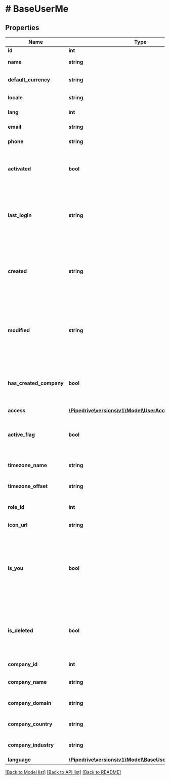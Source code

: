 # # BaseUserMe

## Properties

Name | Type | Description | Notes
------------ | ------------- | ------------- | -------------
**id** | **int** | The user ID | [optional]
**name** | **string** | The user name | [optional]
**default_currency** | **string** | The user default currency | [optional]
**locale** | **string** | The user locale | [optional]
**lang** | **int** | The user language ID | [optional]
**email** | **string** | The user email | [optional]
**phone** | **string** | The user phone | [optional]
**activated** | **bool** | Boolean that indicates whether the user is activated | [optional]
**last_login** | **string** | The last login date and time of the user. Format: YYYY-MM-DD HH:MM:SS | [optional]
**created** | **string** | The creation date and time of the user. Format: YYYY-MM-DD HH:MM:SS | [optional]
**modified** | **string** | The last modification date and time of the user. Format: YYYY-MM-DD HH:MM:SS | [optional]
**has_created_company** | **bool** | Boolean that indicates whether the user has created a company | [optional]
**access** | [**\Pipedrive\versions\v1\Model\UserAccess[]**](UserAccess.md) |  | [optional]
**active_flag** | **bool** | Boolean that indicates whether the user is activated | [optional]
**timezone_name** | **string** | The user timezone name | [optional]
**timezone_offset** | **string** | The user timezone offset | [optional]
**role_id** | **int** | The ID of the user role | [optional]
**icon_url** | **string** | The user icon URL | [optional]
**is_you** | **bool** | Boolean that indicates if the requested user is the same which is logged in (in this case, always true) | [optional]
**is_deleted** | **bool** | Boolean that indicates whether the user is deleted from the company | [optional]
**company_id** | **int** | The user company ID | [optional]
**company_name** | **string** | The user company name | [optional]
**company_domain** | **string** | The user company domain | [optional]
**company_country** | **string** | The user company country | [optional]
**company_industry** | **string** | The user company industry | [optional]
**language** | [**\Pipedrive\versions\v1\Model\BaseUserMeAllOfLanguage**](BaseUserMeAllOfLanguage.md) |  | [optional]

[[Back to Model list]](../README.md#documentation-for-models) [[Back to API list]](../README.md#documentation-for-api-endpoints) [[Back to README]](../README.md)
